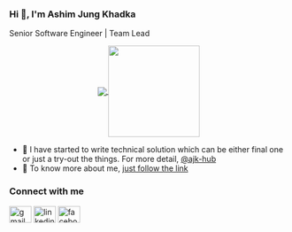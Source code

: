 ### Hi 👋, I'm Ashim Jung Khadka
Senior Software Engineer | Team Lead

<p align="center">
  <a href="https://github.com/ashimjk?tab=repositories">
    <img align="center" src="https://github-readme-stats.vercel.app/api/top-langs/?username=ashimjk&layout=compact" />
  </a>
  <a href="https://github.com/ashimjk?tab=repositories">
    <img align="center" height="165" src="https://github-readme-stats.vercel.app/api?username=ashimjk&count_private=true&show_icons=true&custom_title=Github%20Status&hide=issues" />
  </a>
</p>

- 📝 I have started to write technical solution which can be either final one or just a try-out the things. For more detail, [@ajk-hub](https://github.com/ajk-hub)
- 💬 To know more about me, [just follow the link](https://ashimkhadka.com.np)

<p align="left">
  <h3>Connect with me</h3>
  <a href="mailto:ashim.jung.khadka@gmail.com" target="blank"><img align="center" src="https://cdn.jsdelivr.net/npm/simple-icons@3.0.1/icons/gmail.svg" alt="gmail" height="30" width="40" /></a>
  <a href="https://www.linkedin.com/in/ashim-jung-khadka" target="blank"><img align="center" src="https://cdn.jsdelivr.net/npm/simple-icons@3.0.1/icons/linkedin.svg" alt="linkedin" height="30" width="40" /></a>
  <a href="https://www.facebook.com/profile.php?id=100009336486996" target="blank"><img align="center" src="https://cdn.jsdelivr.net/npm/simple-icons@3.0.1/icons/facebook.svg" alt="facebook" height="30" width="40" /></a>
</p>

